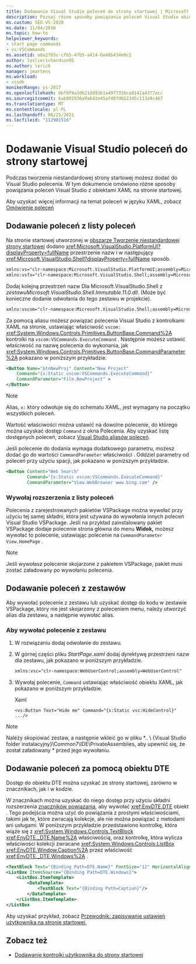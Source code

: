 ```yaml
---
title: Dodawanie Visual Studio poleceń do strony startowej | Microsoft Docs
description: Poznaj różne sposoby powiązania poleceń Visual Studio obiektami XAML na niestandardowej stronie startowej w Visual Studio.
ms.custom: SEO-VS-2020
ms.date: 11/04/2016
ms.topic: how-to
helpviewer_keywords:
- start page commands
- vs:VSCommands
ms.assetid: a8e2765c-cfb5-47b5-a414-6e48b434e0c2
author: leslierichardson95
ms.author: lerich
manager: jmartens
ms.workload:
- vssdk
monikerRange: vs-2017
ms.openlocfilehash: 0bf0f9a3db21dd93b1a497731bca9142a4377acc
ms.sourcegitcommit: bab002936a9a642e45af407d652345c113a9c467
ms.translationtype: MT
ms.contentlocale: pl-PL
ms.lasthandoff: 06/25/2021
ms.locfileid: "112901516"
---
```

# <a name="add-visual-studio-commands-to-a-start-page"></a>Dodawanie Visual Studio poleceń do strony startowej

Podczas tworzenia niestandardowej strony startowej możesz dodać do Visual Studio polecenia. W tym dokumencie omówiono różne sposoby powiązania poleceń Visual Studio z obiektami XAML na stronie startowej.

Aby uzyskać więcej informacji na temat poleceń w języku XAML, zobacz [Omówienie poleceń](/dotnet/framework/wpf/advanced/commanding-overview)

## <a name="add-commands-from-the-command-well"></a>Dodawanie poleceń z listy poleceń

Na stronie startowej utworzonej w [obszarze Tworzenie niestandardowej strony startowej](../extensibility/creating-a-custom-start-page.md) dodano <xref:Microsoft.VisualStudio.PlatformUI?displayProperty=fullName> przestrzenie nazw i w następujący <xref:Microsoft.VisualStudio.Shell?displayProperty=fullName> sposób.

```xml
xmlns:vs="clr-namespace:Microsoft.VisualStudio.PlatformUI;assembly=Microsoft.VisualStudio.Shell.14.0"
xmlns:vsfx="clr-namespace:Microsoft.VisualStudio.Shell;assembly=Microsoft.VisualStudio.Shell.14.0"
```

Dodaj kolejną przestrzeń nazw Dla Microsoft.VisualStudio.Shell z *zestawuMicrosoft.VisualStudio.Shell.Immutable.11.0.dll*. (Może być konieczne dodanie odwołania do tego zestawu w projekcie).

```xml
xmlns:vscom="clr-namespace:Microsoft.VisualStudio.Shell;assembly=Microsoft.VisualStudio.Shell.Immutable.11.0"
```

Za pomocą aliasu możesz powiązać polecenia Visual Studio z kontrolkami XAML na stronie, ustawiając właściwość `vscom:` <xref:System.Windows.Controls.Primitives.ButtonBase.Command%2A> kontrolki na `vscom:VSCommands.ExecuteCommand` . Następnie możesz ustawić właściwość na nazwę polecenia do wykonania, jak <xref:System.Windows.Controls.Primitives.ButtonBase.CommandParameter%2A> pokazano w poniższym przykładzie.

```xml
<Button Name="btnNewProj" Content="New Project"
    Command="{x:Static vscom:VSCommands.ExecuteCommand}"
    CommandParameter="File.NewProject" >
</Button>
```

> [!NOTE]
> Alias, `x:` który odwołuje się do schematu XAML, jest wymagany na początku wszystkich poleceń.

 Wartość właściwości można ustawić na dowolne polecenie, do którego można uzyskać dostęp `Command` z okna Polecenia.  Aby uzyskać listę dostępnych poleceń, zobacz [Visual Studio aliasów poleceń](../ide/reference/visual-studio-command-aliases.md).

 Jeśli polecenie do dodania wymaga dodatkowego parametru, możesz dodać go do wartości `CommandParameter` właściwości . Oddziel parametry od poleceń przy użyciu spacji, jak pokazano w poniższym przykładzie.

```xml
<Button Content="Web Search"
        Command="{x:Static vscom:VSCommands.ExecuteCommand}"
        CommandParameter="View.WebBrowser www.bing.com" />
```

### <a name="call-extensions-from-the-command-well"></a>Wywołaj rozszerzenia z listy poleceń
 Polecenia z zarejestrowanych pakietów VSPackage można wywołać przy użyciu tej samej składni, która jest używana do wywołania innych poleceń Visual Studio VSPackage. Jeśli na przykład zainstalowany pakiet VSPackage dodaje polecenie strona główna do menu **Widok,** możesz wywołać to polecenie, ustawiając polecenie na  `CommandParameter` `View.HomePage` .

> [!NOTE]
> Jeśli wywołasz polecenie skojarzone z pakietem VSPackage, pakiet musi zostać załadowany po wywołaniu polecenia.

## <a name="add-commands-from-assemblies"></a>Dodawanie poleceń z zestawów
 Aby wywołać polecenie z zestawu lub uzyskać dostęp do kodu w zestawie VSPackage, który nie jest skojarzony z poleceniem menu, należy utworzyć alias dla zestawu, a następnie wywołać alias.

### <a name="to-call-a-command-from-an-assembly"></a>Aby wywołać polecenie z zestawu

1. W rozwiązaniu dodaj odwołanie do zestawu.

2. W górnej części pliku *StartPage.xaml* dodaj dyrektywę przestrzeni nazw dla zestawu, jak pokazano w poniższym przykładzie.

    ```xml
    xmlns:vsc="clr-namespace:WebUserControl;assembly=WebUserControl"
    ```

3. Wywołaj polecenie, `Command` ustawiając właściwość obiektu XAML, jak pokazano w poniższym przykładzie.

     Xaml

    ```
    <vs:Button Text="Hide me" Command="{x:Static vsc:HideControl}" .../>
    ```

> [!NOTE]
> Należy skopiować zestaw, a następnie wkleić go w pliku *.. \\ {Visual Studio folder instalacyjny}\Common7\IDE\PrivateAssemblies, aby upewnić się, że został załadowany \* przed jego wywołaniu.

## <a name="add-commands-with-the-dte-object"></a>Dodawanie poleceń za pomocą obiektu DTE
 Dostęp do obiektu DTE można uzyskać ze strony startowej, zarówno w znacznikach, jak i w kodzie.

 W znacznikach można uzyskać do niego dostęp przy użyciu składni rozszerzenia [znaczników powiązania,](/dotnet/framework/wpf/advanced/binding-markup-extension) aby wywołać <xref:EnvDTE.DTE> obiekt . Tego podejścia można użyć do powiązania z prostymi właściwościami, takimi jak te, które zwracają kolekcje, ale nie można powiązać z metodami ani usługami. W poniższym przykładzie przedstawiono kontrolkę, która wiąże się z <xref:System.Windows.Controls.TextBlock> <xref:EnvDTE._DTE.Name%2A> właściwością, oraz kontrolkę, która wylicza właściwości kolekcji zwracane <xref:System.Windows.Controls.ListBox> <xref:EnvDTE.Window.Caption%2A> przez właściwość <xref:EnvDTE._DTE.Windows%2A> .

```xml
<TextBlock Text="{Binding Path=DTE.Name}" FontSize="12" HorizontalAlignment="Center"/>
<ListBox ItemsSource="{Binding Path=DTE.Windows}">
    <ListBox.ItemTemplate>
        <DataTemplate>
            <TextBlock Text="{Binding Path=Caption}"/>
        </DataTemplate>
    </ListBox.ItemTemplate>
</ListBox
```

 Aby uzyskać przykład, zobacz [Przewodnik: zapisywanie ustawień użytkownika na stronie startowej.](../extensibility/walkthrough-saving-user-settings-on-a-start-page.md)

## <a name="see-also"></a>Zobacz też

- [Dodawanie kontrolki użytkownika do strony startowej](../extensibility/adding-user-control-to-the-start-page.md)
